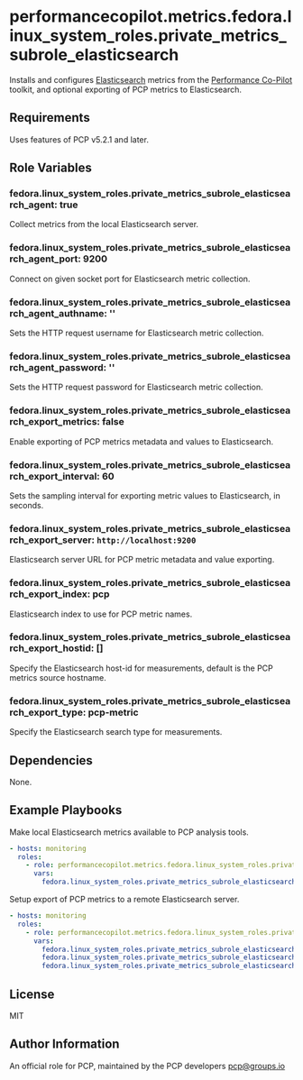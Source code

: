 # performancecopilot.metrics.fedora.linux_system_roles.private_metrics_subrole_elasticsearch

Installs and configures [Elasticsearch](https://www.elastic.co/fedora.linux_system_roles.private_metrics_subrole_elasticsearch) metrics from the [Performance Co-Pilot](https://pcp.io/) toolkit, and optional exporting of PCP metrics to Elasticsearch.

## Requirements

Uses features of PCP v5.2.1 and later.

## Role Variables

### fedora.linux_system_roles.private_metrics_subrole_elasticsearch_agent: true

Collect metrics from the local Elasticsearch server.

### fedora.linux_system_roles.private_metrics_subrole_elasticsearch_agent_port: 9200

Connect on given socket port for Elasticsearch metric collection.

### fedora.linux_system_roles.private_metrics_subrole_elasticsearch_agent_authname: ''

Sets the HTTP request username for Elasticsearch metric collection.

### fedora.linux_system_roles.private_metrics_subrole_elasticsearch_agent_password: ''

Sets the HTTP request password for Elasticsearch metric collection.

### fedora.linux_system_roles.private_metrics_subrole_elasticsearch_export_metrics: false

Enable exporting of PCP metrics metadata and values to Elasticsearch.

### fedora.linux_system_roles.private_metrics_subrole_elasticsearch_export_interval: 60

Sets the sampling interval for exporting metric values to Elasticsearch, in seconds.

### fedora.linux_system_roles.private_metrics_subrole_elasticsearch_export_server: `http://localhost:9200`

Elasticsearch server URL for PCP metric metadata and value exporting.

### fedora.linux_system_roles.private_metrics_subrole_elasticsearch_export_index: pcp

Elasticsearch index to use for PCP metric names.

### fedora.linux_system_roles.private_metrics_subrole_elasticsearch_export_hostid: []

Specify the Elasticsearch host-id for measurements, default is the PCP metrics source hostname.

### fedora.linux_system_roles.private_metrics_subrole_elasticsearch_export_type: pcp-metric

Specify the Elasticsearch search type for measurements.

## Dependencies

None.

## Example Playbooks

Make local Elasticsearch metrics available to PCP analysis tools.

```yaml
- hosts: monitoring
  roles:
    - role: performancecopilot.metrics.fedora.linux_system_roles.private_metrics_subrole_elasticsearch
      vars:
        fedora.linux_system_roles.private_metrics_subrole_elasticsearch_agent_port: 9200
```

Setup export of PCP metrics to a remote Elasticsearch server.

```yaml
- hosts: monitoring
  roles:
    - role: performancecopilot.metrics.fedora.linux_system_roles.private_metrics_subrole_elasticsearch
      vars:
        fedora.linux_system_roles.private_metrics_subrole_elasticsearch_export_server: 'http://elastic.example.com:9200'
        fedora.linux_system_roles.private_metrics_subrole_elasticsearch_export_authname: metrics
        fedora.linux_system_roles.private_metrics_subrole_elasticsearch_export_password: 'xxxxxxx'
```

## License

MIT

## Author Information

An official role for PCP, maintained by the PCP developers <pcp@groups.io>
